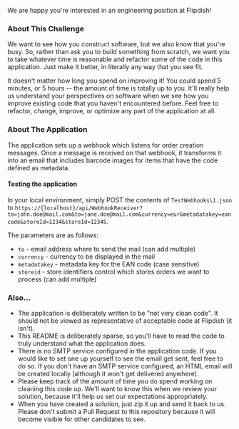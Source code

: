 We are happy you're interested in an engineering position at Flipdish!

### About This Challenge
We want to see how you construct software, but we also know that you're busy. So, rather than ask you to build something from scratch, we want you to take whatever time is reasonable and refactor some of the code in this application. Just make it better, in literally any way that you see fit.

It doesn't matter how long you spend on improving it! You could spend 5 minutes, or 5 hours -- the amount of time is totally up to you. It'll really help us understand your perspectives on software when we see how you improve existing code that you haven't encountered before. Feel free to refactor, change, improve, or optimize any part of the application at all.

### About The Application
The application sets up a webhook which listens for order creation messages. Once a message is received on that webhook, it transforms it into an email that includes barcode images for items that have the code defined as metadata.

#### Testing the application 
In your local environment, simply POST the contents of `TestWebhooks\1.json` to `https://{localhost}/api/WebhookReceiver?to=john.doe@mail.com&to=jane.doe@mail.com&currency=eur&metadatakey=eancode&storeId=1234&storeId=12345`.

The parameters are as follows:
- `to` - email address where to send the mail (can add multiple)
- `currency` - currency to be displayed in the mail
- `metadatakey` - metadata key for the EAN code (case sensitive)
- `storeid` - store identifiers control which stores orders we want to process (can add multiple)

### Also...
* The application is deliberately written to be "not very clean code". It should not be viewed as representative of acceptable code at Flipdish (it isn't).
* This README is deliberately sparse, so you'll have to read the code to truly understand what the application does.
* There is no SMTP service configured in the application code. If you would like to set one up yourself to see the email get sent, feel free to do so. If you don't have an SMTP service configured, an HTML email will be created locally (although it won't get delivered anywhere).
* Please keep track of the amount of time you do spend working on cleaning this code up. We'll want to know this when we review your solution, because it'll help us set our expectations appropriately.
* When you have created a solution, just zip it up and send it back to us. Please don't submit a Pull Request to this repository because it will become visible for other candidates to see.
